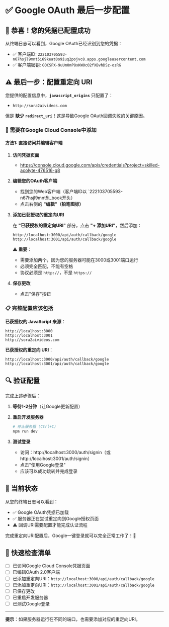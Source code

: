 # ✅ Google OAuth 最后一步配置

## 🎉 恭喜！您的凭据已配置成功

从终端日志可以看到，Google OAuth已经识别到您的凭据：
- ✅ 客户端ID: `222103705593-n67hsjl9mnt5i69keat0o9iuq2pojvc8.apps.googleusercontent.com`
- ✅ 客户端密钥: `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`

## ⚠️ 最后一步：配置重定向 URI

您提供的配置信息中，**`javascript_origins`** 只配置了：
- `http://sora2aivideos.com`

但是 **缺少 `redirect_uri`**！这是导致Google OAuth回调失败的关键原因。

### 📝 需要在Google Cloud Console中添加

#### 方法1: 直接访问并编辑客户端
1. **访问凭据页面**
   - https://console.cloud.google.com/apis/credentials?project=skilled-acolyte-476516-g8

2. **编辑您的OAuth客户端**
   - 找到您的Web客户端（客户端ID以 `222103705593-n67hsjl9mnt5i_book开头）
   - 点击右侧的 **"编辑"（铅笔图标）**

3. **添加已获授权的重定向URI**
   
   在 **"已获授权的重定向URI"** 部分，点击 **"+ 添加URI"**，然后添加：
   
   ```
   http://localhost:3000/api/auth/callback/google
   http://localhost:3001/api/auth/callback/google
   ```
   
   ⚠️ **重要**：
   - 需要添加两个，因为您的服务器可能在3000或3001端口运行
   - 必须完全匹配，不能有空格
   - 协议必须是 `http://`，不是 `https://`

4. **保存更改**
   - 点击"保存"按钮

### 📋 完整配置应该包括

**已获授权的 JavaScript 来源**：
```
http://localhost:3000
http://localhost:3001
http://sora2aivideos.com
```

**已获授权的重定向 URI**：
```
http://localhost:3000/api/auth/callback/google
http://localhost:3001/api/auth/callback/google
```

## 🔍 验证配置

完成上述步骤后：

1. **等待1-2分钟**（让Google更新配置）

2. **重启开发服务器**
   ```bash
   # 停止服务器 (Ctrl+C)
   npm run dev
   ```

3. **测试登录**
   - 访问：http://localhost:3000/auth/signin（或 http://localhost:3001/auth/signin）
   - 点击"使用Google登录"
   - 应该可以成功跳转并完成登录

## 🎯 当前状态

从您的终端日志可以看到：
- ✅ Google OAuth凭据已加载
- ✅ 服务器正在尝试重定向到Google授权页面
- ⚠️ 回调URI需要配置才能完成认证流程

完成重定向URI配置后，Google一键登录就可以完全正常工作了！🚀

## 📝 快速检查清单

- [ ] 已访问Google Cloud Console凭据页面
- [ ] 已编辑OAuth 2.0客户端
- [ ] 已添加重定向URI：`http://localhost:3000/api/auth/callback/google`
- [ ] 已添加重定向URI：`http://localhost:3001/api/auth/callback/google`
- [ ] 已保存更改
- [ ] 已重启开发服务器
- [ ] 已测试Google登录

---

**提示**：如果服务器运行在不同的端口，也需要添加对应的重定向URI。
